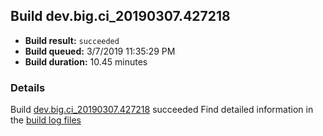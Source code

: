 ## Build dev.big.ci_20190307.427218
- **Build result:** `succeeded`
- **Build queued:** 3/7/2019 11:35:29 PM
- **Build duration:** 10.45 minutes
### Details
Build [dev.big.ci_20190307.427218](https://winappstudio.visualstudio.com/web/build.aspx?pcguid=a4ef43be-68ce-4195-a619-079b4d9834c2&builduri=vstfs%3a%2f%2f%2fBuild%2fBuild%2f27218) succeeded
Find detailed information in the [build log files](https://uwpctdiags.blob.core.windows.net/buildlogs/dev.big.ci_20190307.427218_logs.zip)
